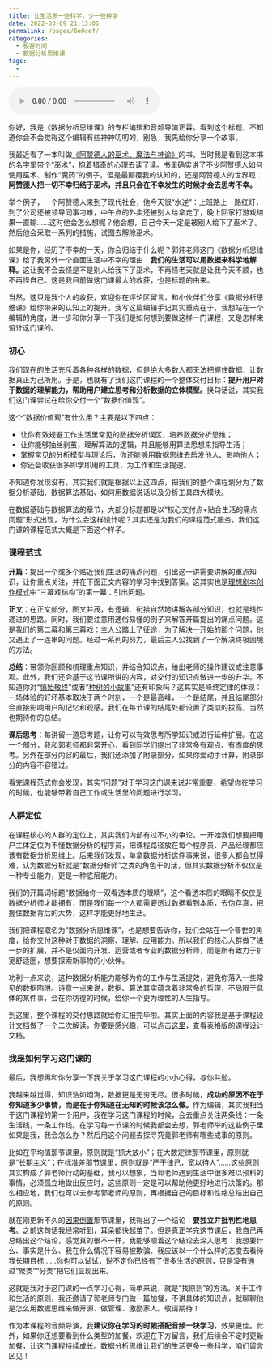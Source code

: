 ```yaml
---
title: 让生活多一些科学，少一些神学
date: 2022-03-09 21:13:06
permalink: /pages/6e9cef/
categories:
  - 极客时间
  - 数据分析思维课
tags:
  - 
---
```

<audio title="编辑手记.让生活多一些科学，少一些神学" src="https://static001.geekbang.org/resource/audio/b2/d9/b2d8f38b7651080cbde9a6b5bee8e2d9.mp3" controls="controls"></audio> 
<p>你好，我是《数据分析思维课》的专栏编辑和音频导演正霖。看到这个标题，不知道你会不会觉得这个编辑有些神神叨叨的，别急，我先给你分享一个故事。</p><p>我最近看了一本叫做<a href="https://book.douban.com/subject/5384622/">《阿赞德人的巫术、魔法与神谕》</a>的书，当时我是看到这本书的名字里带个“巫术”，抱着猎奇的心理去读了读。书里确实讲了不少阿赞德人如何使用巫术、制作“魔药”的例子，但是最颠覆我的认知的，还是阿赞德人的世界观：<strong>阿赞德人把一切不幸归结于巫术，并且只会在不幸发生的时候才会去思考不幸。</strong></p><p>举个例子，一个阿赞德人来到了现代社会，他今天很“水逆”：上班路上一路红灯，到了公司还被领导同事刁难，中午点的外卖还被别人给拿走了，晚上回家打游戏结果一直输……这时他会怎么想呢？他会想，自己今天一定是被别人给下了巫术了。然后他会采取一系列的措施，试图去解除巫术。</p><p>如果是你，经历了不幸的一天，你会归结于什么呢？郭炜老师这门《数据分析思维课》给了我另外一个直面生活中不幸的理由：<strong>我们的生活可以用数据来科学地解释。</strong>这让我不会去怪是不是别人给我下了巫术，不再怪老天就是让我今天不顺，也不再怪自己。这是我目前做这门课最大的收获，也是标题的由来。</p><p>当然，这只是我个人的收获，欢迎你在评论区留言，和小伙伴们分享《数据分析思维课》给你带来的认知上的提升。我写这篇编辑手记其实重点在于，我想站在一个编辑的角度，进一步和你分享一下我们是如何想到要做这样一门课程，又是怎样来设计这门课的。</p><!-- [[[read_end]]] --><h3>初心</h3><p>我们现在的生活充斥着各种各样的数据，但是绝大多数人都无法把握住数据，让数据真正为己所用。于是，也就有了我们这门课程的一个整体交付目标：<strong>提升用户对于数据的理解能力，帮助用户建立思考和分析数据的立体模型。</strong>换句话说，其实我们这门课尝试在给你交付一个“数据价值观”。</p><p>这个“数据价值观”有什么用？主要是以下四点：</p><ul>
<li>让你有效规避工作生活里常见的数据分析误区，培养数据分析思维；</li>
<li>让你能够抽丝剥茧，理解算法的逻辑，并且能够用算法思想来指导生活；</li>
<li>掌握常见的分析模型与理论后，你还能够用数据思维去启发他人、影响他人；</li>
<li>你还会收获很多即学即用的工具，为工作和生活提速。</li>
</ul><p>不知道你发现没有，其实我们就是根据以上这四点，把我们的整个课程划分为了数据分析基础、数据算法基础、如何用数据说话以及分析工具四大模块。</p><p>在数据基础与数据算法的章节，大部分标题都是以“核心交付点+贴合生活的痛点问题”形式出现，为什么会这样设计呢？其实还是为我们的课程范式服务。我们这门课的课程范式大概是下面这个样子。</p><h3>课程范式</h3><p><strong>开篇</strong>：提出一个或多个贴近我们生活的痛点问题，引出这一讲需要讲解的重点知识，让你重点关注，并在下面正文内容的学习中找到答案。这其实也是<a href="https://book.douban.com/subject/10567712/">理想剧本创作模式</a>中“三幕戏结构”的第一幕：引出问题。</p><p><strong>正文</strong>：在正文部分，图文并茂，有逻辑、衔接自然地讲解各部分知识，也就是线性递进的思路。同时，我们要注意用通俗易懂的例子来解答开篇提出的痛点问题。这是我们的第二幕和第三幕戏：主人公踏上了征途，为了解决一开始的那个问题，他又遇上了一连串的问题。经过一系列的努力，最后主人公找到了一个解决终极困境的方法。</p><p><strong>总结</strong>：带领你回顾和梳理重点知识，并结合知识点，给出老师的操作建议或注意事项。此外，我们还会基于这节课所讲的内容，对交付的知识点做进一步的升华。不知道你对“<a href="https://time.geekbang.org/column/article/401316">慎始敬终</a>”或者“<a href="https://time.geekbang.org/column/article/408750">种树的小故事</a>”还有印象吗？这其实是峰终定律的体现：一场体验的好坏基本取决于两个时刻，一个是最高峰，一个是结尾，并且结尾部分会直接影响用户的记忆和观感。我们在每节课的结尾处都设置了类似的拔高，当然也期待你的总结。</p><p><strong>课后思考</strong>：每讲留一道思考题，让你可以有效思考所学知识或进行延伸扩展。在这一个部分，我和郭老师都非常开心，看到同学们提出了非常多有观点、有态度的思考。另外在部分内容的最后，我们还添加了附录部分，如果你爱动手计算，附录部分的内容不容错过。</p><p>看完课程范式你会发现，其实“问题”对于学习这门课来说非常重要，希望你在学习的时候，也能够带着自己工作或生活里的问题进行学习。</p><h3>人群定位</h3><p>在课程核心的人群的定位上，其实我们内部有过不小的争论。一开始我们想要把用户主体定位为不懂数据分析的程序员，把课程路径放在每个程序员、产品经理都应该有数据分析思维上。后来我们发现，单拿数据分析这件事来说，很多人都会觉得难，认为数据分析就是“数据分析师”之类的角色干的活，但其实数据分析不仅仅是一种专业能力，更是一种底层能力。</p><p>我们的开篇词标题“数据给你一双看透本质的眼睛”，这个看透本质的眼睛不仅仅是数据分析师才能拥有，而是我们每一个人都需要透过数据看到本质，去伪存真，把握住数据背后的大势，这样才能更好地生活。</p><p>我们把课程取名为“数据分析思维课”，也是想要告诉你，我们会站在一个普世的角度，给你交付这种对于数据的洞察、理解、应用能力。所以我们的核心人群做了进一步的扩展，并不是仅面向开发、运营或者专业的数据分析师，而是所有致力于扩宽舒适圈，想要探索新事物的小伙伴。</p><p>功利一点来说，这种数据分析能力能够为你的工作与生活提效，避免你落入一些常见的数据陷阱。诗意一点来说，数据、算法其实蕴含着非常多的哲理，不局限于具体的某件事，会在你彷徨的时候，给你一个更为理性的人生指导。</p><p>到这里，整个课程的交付思路就给你汇报完毕啦。其实上面的内容我是基于课程设计文档做了一个二次解读，你要是感兴趣，可以点击<a href="https://shimo.im/docs/xSksZiqNZ6kuxtI1/">这里</a>，查看表格版的课程设计文档。</p><h3>我是如何学习这门课的</h3><p>最后，我想再和你分享一下我关于学习这门课程的小小心得，与你共勉。</p><p>我越来越觉得，知识浩如烟海，数据更是无穷无尽。很多时候，<strong>成功的原因不在于你知道多少事情，而是在于你知道在无知的时候该怎么做。</strong>作为编辑，其实我相当于这门课程的第一个用户，我在学习这门课程的时候，会去重点关注两条线：一条生活线，一条工作线。在学习每一节课的时候我都会去想，郭老师举的这些例子里如果是我，我会怎么办？然后用这个问题去探寻究竟郭老师有哪些成事的原则。</p><p>比如在平均值那节课里，原则就是“抓大放小”；在大数定律那节课里，原则就是“长期主义”；在标准差那节课里，原则就是“严于律己，宽以待人”……这些原则其实构成了郭老师行动的基础，我可以想象，当郭老师遇到生活中很多难以预料的事情，必须孤立地做出反应时，这些原则一定是可以帮助他更好地进行决策的。那么相应地，我们也可以去参考郭老师的原则，再根据自己的目标和性格总结出自己的原则。</p><p>就在刚更新不久的<a href="https://time.geekbang.org/column/article/409828">因果倒置</a>那节课里，我得出了一个结论：<strong>要独立并批判性地思考</strong>。之前这句话我经常听到，耳朵都快起茧了。但是真正学完这节课后，我自己再总结出这个结论，感觉真的很不一样，我能够顺着这个结论去深入思考：我想要什么、事实是什么、我在什么情况下容易被欺骗、我应该以一个什么样的态度去看待我长期目标……你也可以试试，说不定你已经有了很多生活的原则，只是没有通过“聚类”“分类”把它们显现出来。</p><p>这就是我对于这门课的一点学习心得，简单来说，就是“找原则”的方法。关于工作和生活的原则，我还邀请了郭老师专门做一篇加餐，不讲具体的知识点，就聊聊他是怎么用数据思维来做开源、做管理、激励家人。敬请期待！</p><p>作为本课程的音频导演，我<strong>建议你在学习的时候搭配音频一块学习</strong>，效果更佳。此外，如果你还想要看到什么类型的加餐，欢迎在下方留言，我们后续会不定时更新加餐，让这门课程持续成长。数据分析思维让我们的生活更多一些科学，咱们留言区见！</p>